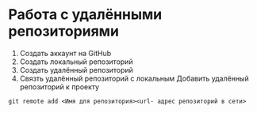 # **Работа с удалёнными репозиториями**
1. Создать аккаунт на GitHub
2. Создать локальный репозиторий 
3. Создать удалённый репозиторий
4. Связть удалённый репозиторий с локальным
Добавить удалённый репозиторий к проекту
```
git remote add <Имя для репозитория><url- адрес репозиторий в сети>
```
